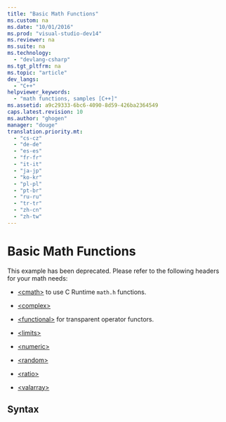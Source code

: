 ```yaml
---
title: "Basic Math Functions"
ms.custom: na
ms.date: "10/01/2016"
ms.prod: "visual-studio-dev14"
ms.reviewer: na
ms.suite: na
ms.technology: 
  - "devlang-csharp"
ms.tgt_pltfrm: na
ms.topic: "article"
dev_langs: 
  - "C++"
helpviewer_keywords: 
  - "math functions, samples [C++]"
ms.assetid: a9c29333-6bc6-4090-8d59-426ba2364549
caps.latest.revision: 10
ms.author: "ghogen"
manager: "douge"
translation.priority.mt: 
  - "cs-cz"
  - "de-de"
  - "es-es"
  - "fr-fr"
  - "it-it"
  - "ja-jp"
  - "ko-kr"
  - "pl-pl"
  - "pt-br"
  - "ru-ru"
  - "tr-tr"
  - "zh-cn"
  - "zh-tw"
---
```

# Basic Math Functions
This example has been deprecated. Please refer to the following headers for your math needs:  
  
-   [\<cmath>](../Topic/%3Ccmath%3E.md) to use C Runtime `math.h` functions.  
  
-   [\<complex>](../Topic/%3Ccomplex%3E.md)  
  
-   [\<functional>](../Topic/%3Cfunctional%3E.md) for transparent operator functors.  
  
-   [\<limits>](../Topic/%3Climits%3E.md)  
  
-   [\<numeric>](../Topic/%3Cnumeric%3E.md)  
  
-   [\<random>](../Topic/%3Crandom%3E.md)  
  
-   [\<ratio>](../Topic/%3Cratio%3E.md)  
  
-   [\<valarray>](../Topic/%3Cvalarray%3E.md)  
  
## Syntax
